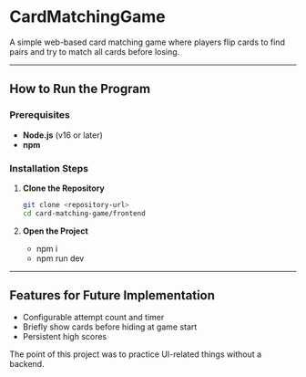 # CardMatchingGame

A simple web-based card matching game where players flip cards to find pairs and try to match all cards before losing.

---

## How to Run the Program

### Prerequisites

- **Node.js** (v16 or later)
- **npm**

### Installation Steps

1. **Clone the Repository**

   ```bash
   git clone <repository-url>
   cd card-matching-game/frontend
   ```

2. **Open the Project**

   - npm i
   - npm run dev

---

## Features for Future Implementation

- Configurable attempt count and timer
- Briefly show cards before hiding at game start
- Persistent high scores

The point of this project was to practice UI-related things without a backend.
